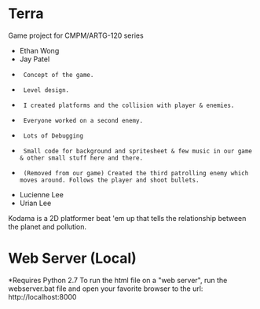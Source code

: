 # Terra
Game project for CMPM/ARTG-120 series
 - Ethan Wong
 - Jay Patel
 -      Concept of the game.
 -      Level design.
 -      I created platforms and the collision with player & enemies.
 -      Everyone worked on a second enemy.
 -      Lots of Debugging
 -      Small code for background and spritesheet & few music in our game & other small stuff here and there.
 -      (Removed from our game) Created the third patrolling enemy which moves around. Follows the player and shoot bullets.
 - Lucienne Lee
 - Urian Lee

Kodama is a 2D platformer beat 'em up that tells the relationship between the planet and pollution.

# Web Server (Local)
*Requires Python 2.7
To run the html file on a "web server", run the webserver.bat file 
and open your favorite browser to the url: http://localhost:8000